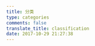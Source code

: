 ```yaml
---
title: 分类
type: categories
comments: false
translate_title: classification
date: 2017-10-29 21:27:38
---
```

